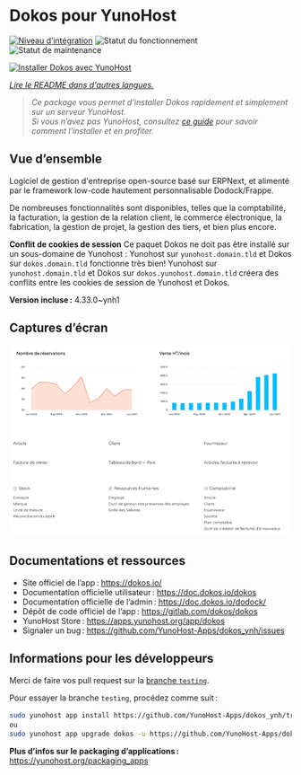 <!--
Nota bene : ce README est automatiquement généré par <https://github.com/YunoHost/apps/tree/master/tools/readme_generator>
Il NE doit PAS être modifié à la main.
-->

# Dokos pour YunoHost

[![Niveau d’intégration](https://dash.yunohost.org/integration/dokos.svg)](https://ci-apps.yunohost.org/ci/apps/dokos/) ![Statut du fonctionnement](https://ci-apps.yunohost.org/ci/badges/dokos.status.svg) ![Statut de maintenance](https://ci-apps.yunohost.org/ci/badges/dokos.maintain.svg)

[![Installer Dokos avec YunoHost](https://install-app.yunohost.org/install-with-yunohost.svg)](https://install-app.yunohost.org/?app=dokos)

*[Lire le README dans d'autres langues.](./ALL_README.md)*

> *Ce package vous permet d’installer Dokos rapidement et simplement sur un serveur YunoHost.*  
> *Si vous n’avez pas YunoHost, consultez [ce guide](https://yunohost.org/install) pour savoir comment l’installer et en profiter.*

## Vue d’ensemble

Logiciel de gestion d'entreprise open-source basé sur ERPNext, et alimenté par le framework low-code hautement personnalisable Dodock/Frappe.

De nombreuses fonctionnalités sont disponibles, telles que la comptabilité, la facturation, la gestion de la relation client, le commerce électronique, la fabrication, la gestion de projet, la gestion des tiers, et bien plus encore.

**Conflit de cookies de session**
Ce paquet Dokos ne doit pas être installé sur un sous-domaine de Yunohost : 
Yunohost sur `yunohost.domain.tld` et Dokos sur `dokos.domain.tld` fonctionne très bien!
Yunohost sur `yunohost.domain.tld` et Dokos sur `dokos.yunohost.domain.tld` créera des conflits entre les cookies de session de Yunohost et Dokos.



**Version incluse :** 4.33.0~ynh1

## Captures d’écran

![Capture d’écran de Dokos](./doc/screenshots/dashboard.png)

## Documentations et ressources

- Site officiel de l’app : <https://dokos.io/>
- Documentation officielle utilisateur : <https://doc.dokos.io/dokos>
- Documentation officielle de l’admin : <https://doc.dokos.io/dodock/>
- Dépôt de code officiel de l’app : <https://gitlab.com/dokos/dokos>
- YunoHost Store : <https://apps.yunohost.org/app/dokos>
- Signaler un bug : <https://github.com/YunoHost-Apps/dokos_ynh/issues>

## Informations pour les développeurs

Merci de faire vos pull request sur la [branche `testing`](https://github.com/YunoHost-Apps/dokos_ynh/tree/testing).

Pour essayer la branche `testing`, procédez comme suit :

```bash
sudo yunohost app install https://github.com/YunoHost-Apps/dokos_ynh/tree/testing --debug
ou
sudo yunohost app upgrade dokos -u https://github.com/YunoHost-Apps/dokos_ynh/tree/testing --debug
```

**Plus d’infos sur le packaging d’applications :** <https://yunohost.org/packaging_apps>
